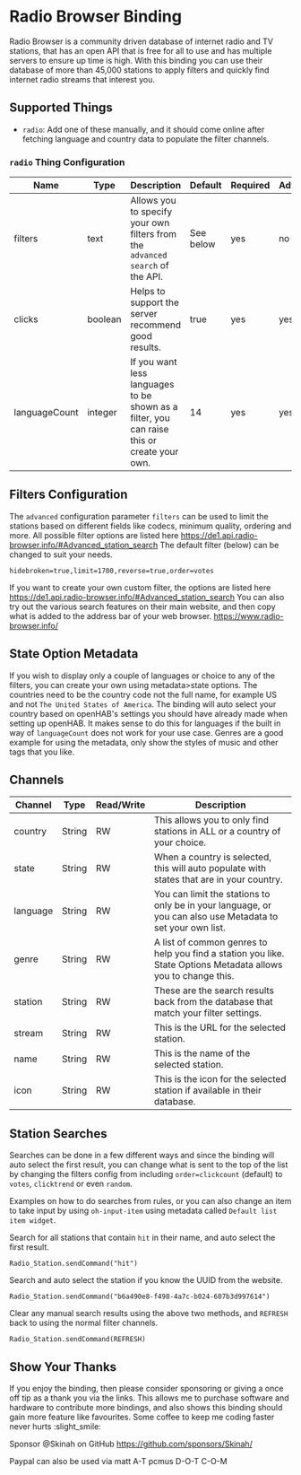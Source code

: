 # Radio Browser Binding

Radio Browser is a community driven database of internet radio and TV stations, that has an open API that is free for all to use and has multiple servers to ensure up time is high.
With this binding you can use their database of more than 45,000 stations to apply filters and quickly find internet radio streams that interest you.

## Supported Things

- `radio`: Add one of these manually, and it should come online after fetching language and country data to populate the filter channels.

### `radio` Thing Configuration

| Name          | Type    | Description                                                                                | Default  | Required | Advanced |
|---------------|---------|--------------------------------------------------------------------------------------------|----------|----------|----------|
| filters       | text    | Allows you to specify your own filters from the `advanced search` of the API.          | See below | yes     | no       |
| clicks        | boolean | Helps to support the server recommend good results.                                        | true     | yes      | yes      |
| languageCount | integer | If you want less languages to be shown as a filter, you can raise this or create your own. | 14       | yes      | yes      |

## Filters Configuration

The `advanced` configuration parameter `filters` can be used to limit the stations based on different fields like codecs, minimum quality, ordering and more.
All possible filter options are listed here <https://de1.api.radio-browser.info/#Advanced_station_search>
The default filter (below) can be changed to suit your needs.

```
hidebroken=true,limit=1700,reverse=true,order=votes
```

If you want to create your own custom filter, the options are listed here <https://de1.api.radio-browser.info/#Advanced_station_search>
You can also try out the various search features on their main website, and then copy what is added to the address bar of your web browser.
<https://www.radio-browser.info/>

## State Option Metadata

If you wish to display only a couple of languages or choice to any of the filters, you can create your own using metadata>state options.
The countries need to be the country code not the full name, for example US and not `The United States of America`.
The binding will auto select your country based on openHAB's settings you should have already made when setting up openHAB.
It makes sense to do this for languages if the built in way of `languageCount` does not work for your use case.
Genres are a good example for using the metadata, only show the styles of music and other tags that you like.

## Channels

| Channel   | Type   | Read/Write | Description                                                                                                 |
|-----------|--------|------------|-------------------------------------------------------------------------------------------------------------|
| country   | String | RW         | This allows you to only find stations in ALL or a country of your choice.                                   |
| state     | String | RW         | When a country is selected, this will auto populate with states that are in your country.                   |
| language  | String | RW         | You can limit the stations to only be in your language, or you can also use Metadata to set your own list.  |
| genre     | String | RW         | A list of common genres to help you find a station you like. State Options Metadata allows you to change this. |
| station   | String | RW         | These are the search results back from the database that match your filter settings.                        |
| stream    | String | RW         | This is the URL for the selected station.                                                                   |
| name      | String | RW         | This is the name of the selected station.                                                                   |
| icon      | String | RW         | This is the icon for the selected station if available in their database.                                   |

## Station Searches

Searches can be done in a few different ways and since the binding will auto select the first result, you can change what is sent to the top of the list by changing the filters config from including `order=clickcount` (default) to `votes`, `clicktrend` or even `random`.

Examples on how to do searches from rules, or you can also change an item to take input by using `oh-input-item` using metadata called `Default list item widget`.


Search for all stations that contain `hit` in their name, and auto select the first result.

```
Radio_Station.sendCommand("hit")
```

Search and auto select the station if you know the UUID from the website.

```
Radio_Station.sendCommand("b6a490e8-f498-4a7c-b024-607b3d997614")
```

Clear any manual search results using the above two methods, and `REFRESH` back to using the normal filter channels.

```
Radio_Station.sendCommand(REFRESH)
```

## Show Your Thanks

If you enjoy the binding, then please consider sponsoring or giving a once off tip as a thank you via the links.
This allows me to purchase software and hardware to contribute more bindings, and also shows this binding should gain more feature like favourites.
Some coffee to keep me coding faster never hurts :slight_smile:

Sponsor @Skinah on GitHub
<https://github.com/sponsors/Skinah/>

Paypal can also be used via
matt A-T pcmus D-O-T C-O-M
